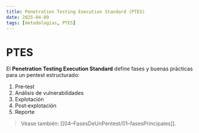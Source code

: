```yaml
---
title: Penetration Testing Execution Standard (PTES)
date: 2025-04-09
tags: [metodologías, PTES]
---
```


# PTES

El **Penetration Testing Execution Standard** define fases y buenas prácticas para un pentest estructurado:

1. Pre‑test  
2. Análisis de vulnerabilidades  
3. Explotación  
4. Post‑explotación  
5. Reporte

> Véase también: [[04–FasesDeUnPentest/01–fasesPrincipales]].